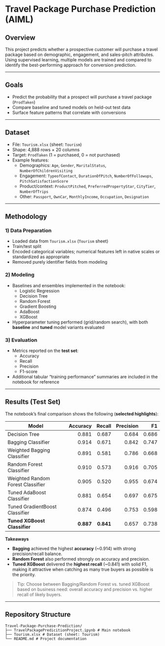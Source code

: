 # Travel Package Purchase Prediction (AIML)

## Overview
This project predicts whether a prospective customer will purchase a travel package based on demographic, engagement, and sales-pitch attributes. Using supervised learning, multiple models are trained and compared to identify the best-performing approach for conversion prediction.

---

## Goals
- Predict the probability that a prospect will purchase a travel package (`ProdTaken`)
- Compare baseline and tuned models on held-out test data
- Surface feature patterns that correlate with conversions

---

## Dataset
- File: `Tourism.xlsx` (sheet: `Tourism`)
- Shape: 4,888 rows × 20 columns
- Target: `ProdTaken` (1 = purchased, 0 = not purchased)
- Example features:
  - Demographics: `Age`, `Gender`, `MaritalStatus`, `NumberOfChildrenVisiting`
  - Engagement: `TypeofContact`, `DurationOfPitch`, `NumberOfFollowups`, `PitchSatisfactionScore`
  - Product/context: `ProductPitched`, `PreferredPropertyStar`, `CityTier`, `NumberOfTrips`
  - Other: `Passport`, `OwnCar`, `MonthlyIncome`, `Occupation`, `Designation`

---

## Methodology

### 1) Data Preparation
- Loaded data from `Tourism.xlsx` (`Tourism` sheet)
- Train/test split
- Encoded categorical variables; numerical features left in native scales or standardized as appropriate
- Removed purely identifier fields from modeling

### 2) Modeling
- Baselines and ensembles implemented in the notebook:
  - Logistic Regression
  - Decision Tree
  - Random Forest
  - Gradient Boosting
  - AdaBoost
  - XGBoost
- Hyperparameter tuning performed (grid/random search), with both **baseline** and **tuned** model variants evaluated

### 3) Evaluation
- Metrics reported on the **test set**:
  - Accuracy
  - Recall
  - Precision
  - F1-score
- Additional tabular “training performance” summaries are included in the notebook for reference

---

## Results (Test Set)
The notebook’s final comparison shows the following (**selected highlights**):

| Model                              | Accuracy | Recall  | Precision | F1     |
|------------------------------------|---------:|--------:|----------:|-------:|
| Decision Tree                      | 0.881    | 0.687   | 0.684     | 0.686  |
| Bagging Classifier                 | 0.914    | 0.671   | 0.842     | 0.747  |
| Weighted Bagging Classifier        | 0.891    | 0.581   | 0.786     | 0.668  |
| Random Forest Classifier           | 0.910    | 0.573   | 0.916     | 0.705  |
| Weighted Random Forest Classifier  | 0.905    | 0.520   | 0.955     | 0.674  |
| Tuned AdaBoost Classifier          | 0.881    | 0.654   | 0.697     | 0.675  |
| Tuned GradientBoost Classifier     | 0.874    | 0.496   | 0.753     | 0.598  |
| **Tuned XGBoost Classifier**       | **0.887**| **0.841**| 0.657    | 0.738  |

**Takeaways**
- **Bagging** achieved the highest **accuracy** (~0.914) with strong precision/recall balance.
- **Random Forest** also performed strongly on accuracy and precision.
- **Tuned XGBoost** delivered the **highest recall** (~0.841) with solid F1, making it attractive when catching as many true buyers as possible is the priority.

> Tip: Choose between Bagging/Random Forest vs. tuned XGBoost based on business need: overall accuracy and precision vs. higher recall of likely buyers.

---

## Repository Structure
```
Travel-Package-Purchase-Prediction/
├── TravelPackagePredicitionProject.ipynb # Main notebook
├── Tourism.xlsx # Dataset (sheet: Tourism)
└── README.md # Project documentation
```
